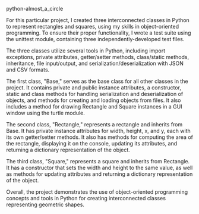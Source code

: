 python-almost_a_circle

For this particular project, I created three interconnected classes in Python to represent rectangles and squares, using my skills in object-oriented programming. To ensure their proper functionality, I wrote a test suite using the unittest module, containing three independently-developed test files. 

The three classes utilize several tools in Python, including import exceptions, private attributes, getter/setter methods, class/static methods, inheritance, file input/output, and serialization/deserialization with JSON and CSV formats.

The first class, "Base," serves as the base class for all other classes in the project. It contains private and public instance attributes, a constructor, static and class methods for handling serialization and deserialization of objects, and methods for creating and loading objects from files. It also includes a method for drawing Rectangle and Square instances in a GUI window using the turtle module.

The second class, "Rectangle," represents a rectangle and inherits from Base. It has private instance attributes for width, height, x, and y, each with its own getter/setter methods. It also has methods for computing the area of the rectangle, displaying it on the console, updating its attributes, and returning a dictionary representation of the object.

The third class, "Square," represents a square and inherits from Rectangle. It has a constructor that sets the width and height to the same value, as well as methods for updating attributes and returning a dictionary representation of the object. 

Overall, the project demonstrates the use of object-oriented programming concepts and tools in Python for creating interconnected classes representing geometric shapes.
